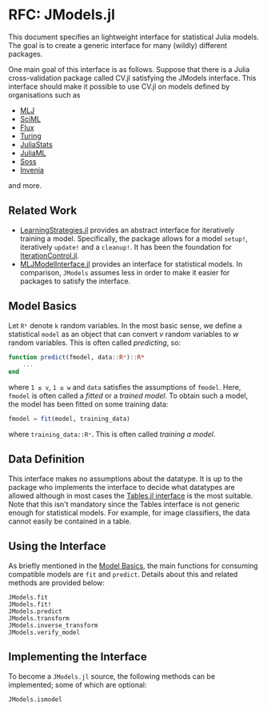 # RFC: JModels.jl

This document specifies an lightweight interface for statistical Julia models.
The goal is to create a generic interface for many (wildly) different packages.

One main goal of this interface is as follows.
Suppose that there is a Julia cross-validation package called CV.jl satisfying the JModels interface.
This interface should make it possible to use CV.jl on models defined by organisations such as

- [MLJ](https://alan-turing-institute.github.io/MLJ.jl/dev/)
- [SciML](https://sciml.ai/)
- [Flux](https://fluxml.ai/)
- [Turing](https://turing.ml/)
- [JuliaStats](https://juliastats.org/)
- [JuliaML](https://juliaml.github.io/)
- [Soss](https://cscherrer.github.io/Soss.jl/)
- [Invenia](https://github.com/invenia/)

and more.

## Related Work

- [LearningStrategies.jl](https://github.com/JuliaML/LearningStrategies.jl) provides an abstract interface for iteratively training a model.
    Specifically, the package allows for a model `setup!`, iteratively `update!` and a `cleanup!`.
    It has been the foundation for [IterationControl.jl](https://github.com/JuliaAI/IterationControl.jl).
- [MLJModelInterface.jl](https://github.com/JuliaAI/MLJModelInterface.jl) provides an interface for statistical models.
    In comparison, `JModels` assumes less in order to make it easier for packages to satisfy the interface.

## Model Basics

Let `Rᵏ` denote `k` random variables.
In the most basic sense, we define a statistical `model` as an object that can convert $v$ random variables to $w$ random variables.
This is often called _predicting_, so:

```julia
function predict(fmodel, data::Rᵛ)::Rʷ
    ...
end
```

where `1 ≤ v`, `1 ≤ w` and `data` satisfies the assumptions of `fmodel`.
Here, `fmodel` is often called a _fitted_ or a _trained model_.
To obtain such a model, the model has been fitted on some training data:

```julia
fmodel = fit(model, training_data)
```

where `training_data::Rᵛ`.
This is often called _training a model_.

## Data Definition

This interface makes no assumptions about the datatype.
It is up to the package who implements the interface to decide what datatypes are allowed although in most cases the [Tables.jl interface](https://juliadata.github.io/Tables.jl/stable/) is the most suitable.
Note that this isn't mandatory since the Tables interface is not generic enough for statistical models.
For example, for image classifiers, the data cannot easily be contained in a table.

## Using the Interface

As briefly mentioned in the [Model Basics](@ref), the main functions for consuming compatible models are `fit` and `predict`.
Details about this and related methods are provided below:

```@docs
JModels.fit
JModels.fit!
JModels.predict
JModels.transform
JModels.inverse_transform
JModels.verify_model
```

## Implementing the Interface

To become a `JModels.jl` source, the following methods can be implemented; some of which are optional:

```@docs
JModels.ismodel
```
